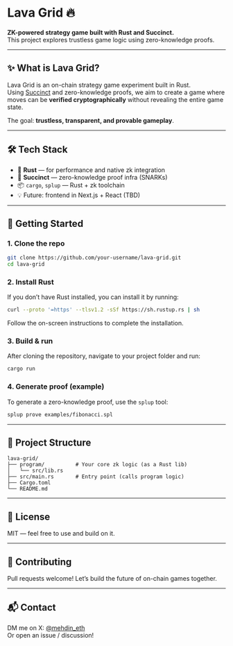 # Lava Grid 🔥

**ZK-powered strategy game built with Rust and Succinct.**  
This project explores trustless game logic using zero-knowledge proofs.

---

## ✨ What is Lava Grid?

Lava Grid is an on-chain strategy game experiment built in Rust.  
Using [Succinct](https://www.succinct.xyz/) and zero-knowledge proofs, we aim to create a game where moves can be **verified cryptographically** without revealing the entire game state.

The goal: **trustless, transparent, and provable gameplay**.

---

## 🛠️ Tech Stack

- 🦀 **Rust** — for performance and native zk integration
- 🧪 **Succinct** — zero-knowledge proof infra (SNARKs)
- 📦 `cargo`, `splup` — Rust + zk toolchain
- 💡 Future: frontend in Next.js + React (TBD)

---

## 🚀 Getting Started

### 1. Clone the repo

```bash
git clone https://github.com/your-username/lava-grid.git
cd lava-grid
```

### 2. Install Rust

If you don’t have Rust installed, you can install it by running:

```bash
curl --proto '=https' --tlsv1.2 -sSf https://sh.rustup.rs | sh
```

Follow the on-screen instructions to complete the installation.

### 3. Build & run

After cloning the repository, navigate to your project folder and run:

```bash
cargo run
```

### 4. Generate proof (example)

To generate a zero-knowledge proof, use the `splup` tool:

```bash
splup prove examples/fibonacci.spl
```

---

## 🧱 Project Structure

```
lava-grid/
├── program/          # Your core zk logic (as a Rust lib)
│   └── src/lib.rs
├── src/main.rs       # Entry point (calls program logic)
├── Cargo.toml
└── README.md
```

---

## 📜 License

MIT — feel free to use and build on it.

---

## 🤝 Contributing

Pull requests welcome! Let’s build the future of on-chain games together.

---

## 📬 Contact

DM me on X: [@mehdin_eth](https://x.com/mehdin_eth)  
Or open an issue / discussion!
